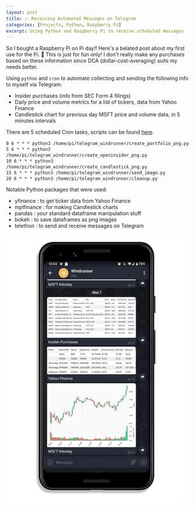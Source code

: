 ```yaml
---
layout: post
title: 📈 Receiving Automated Messages on Telegram
categories: [Projects, Python, Raspberry Pi]
excerpt: Using Python and Raspberry Pi to receive scheduled messages
---
```


So I bought a Raspberry Pi on Pi day!! Here's a belated post about my first use for the Pi. 
📱 This is just for fun only! I don't really make any purchases based on these information since DCA (dollar-cost-averaging) suits my needs better. 
  

Using `python` and `cron` to automate collecting and sending the following info to myself via Telegram:
- Insider purchases (info from SEC Form 4 filings)
- Daily price and volume metrics for a list of tickers, data from Yahoo Finance  
- Candlestick chart for previous day MSFT price and volume data, in 5 minutes intervals
  

There are 5 scheduled Cron tasks, scripts can be found [here](https://github.com/iiaen/telegram_windrunner).
```
0 6 * * * python3 /home/pi/telegram_windrunner/create_portfolio_png.py
5 6 * * * python3 /home/pi/telegram_windrunner/create_openinsider_png.py
10 6 * * * python3 /home/pi/telegram_windrunner/create_candlestick_png.py
15 6 * * * python3 /home/pi/telegram_windrunner/send_image.py
20 6 * * * python3 /home/pi/telegram_windrunner/cleanup.py
```  
 
Notable Python packages that were used:
- yfinance : to get ticker data from Yahoo Finance
- mplfinance : for making Candlestick charts
- pandas : your standard dataframe manipulation stuff
- bokeh : to save dataframes as png images
- telethon : to send and receive messages on Telegram
  
  
![Alt text](https://raw.githubusercontent.com/iiaen/iiaen.github.io/master/images/post_images/WindrunnerMockup65.png "Mockup")  
